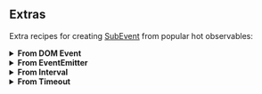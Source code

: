 Extras
------

Extra recipes for creating [SubEvent] from popular hot observables:

<details>
<summary><b>From DOM Event</b></summary>
<br/>
Implemented in [src/from-event].

```ts
import {fromEvent, fromSharedEvent} from 'sub-events/ext';

const onClick = fromEvent(document, 'click'); // creating 'click' event

const sub = onClick.subscribe((e:Event) => {
    // handling the 'click' event
});

sub.cancel(); // cancel subscription when no longer needed
```
And to share the event across all subscribers, use `fromSharedEvent` instead.
</details>

<details>
<summary><b>From EventEmitter</b></summary>
<br/>
Implemented in [src/from-emitter].

```ts
import {fromEmitter, fromSharedEmitter} from 'sub-events/ext';

const e = new EventEmitter(); // our test emitter

const onReceive = fromEmitter(e, 'receive'); // creating 'receive' event

const sub = onReceive.subscribe(([one, two, three]) => {
    // will get one = 1, two = 2, three = 3
});

e.emit('receive', 1, 2, 3); // source emitter sends data

sub.cancel(); // cancel subscription when no longer needed
```
And to share the event across all subscribers, use `fromSharedEmitter` instead.
</details>

<details>
<summary><b>From Interval</b></summary>
<br/>
Implemented in [src/from-interval].

```ts
import {fromInterval} from 'sub-events/ext';

const onInterval = fromInterval(1000); // creating interval event

const sub = onInterval.subscribe((count: number) => {
    // handling the interval event
});

sub.cancel(); // cancel subscription when no longer needed
```
And to share the event across all subscribers, use `fromSharedInterval` instead.
</details>

<details>
<summary><b>From Timeout</b></summary>
<br/>
Implemented in [src/from-timeout].

```ts
import {fromTimeout, TimeoutEvent} from 'sub-events/ext';

const onTimeout: TimeoutEvent = fromTimeout(1000); // creating 1-second timeout event

const sub = onTimeout.subscribe(() => {
    // handling the timeout event
});

// Timeout event auto-cancels the subscription. You would only call
// 'cancel' yourself, if you want to stop the event from happening:
sub.cancel();
```
</details>


[src/from-timeout]:./src/from-timeout.ts
[src/from-interval]:./src/from-interval.ts
[src/from-emitter]:./src/from-emitter.ts
[src/from-event]:./src/from-event.ts
[SubEvent]:https://vitaly-t.github.io/sub-events/classes/subevent.html
